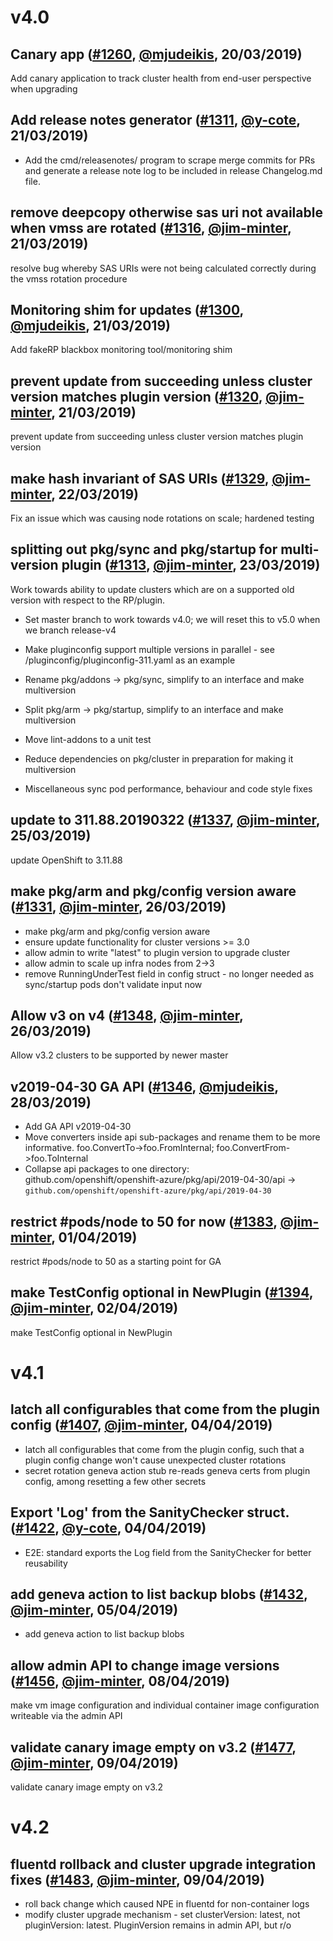 # v4.0

## Canary app ([#1260](https://github.com/openshift/openshift-azure/pull/1260), [@mjudeikis](https://github.com/mjudeikis), 20/03/2019)

Add canary application to track cluster health from end-user perspective when upgrading


## Add release notes generator ([#1311](https://github.com/openshift/openshift-azure/pull/1311), [@y-cote](https://github.com/y-cote), 21/03/2019)

- Add the cmd/releasenotes/ program to scrape merge commits for PRs and generate a release note log to be included in release Changelog.md file.


## remove deepcopy otherwise sas uri not available when vmss are rotated ([#1316](https://github.com/openshift/openshift-azure/pull/1316), [@jim-minter](https://github.com/jim-minter), 21/03/2019)

resolve bug whereby SAS URIs were not being calculated correctly during the vmss rotation procedure


## Monitoring shim for updates ([#1300](https://github.com/openshift/openshift-azure/pull/1300), [@mjudeikis](https://github.com/mjudeikis), 21/03/2019)

Add fakeRP blackbox monitoring tool/monitoring shim


## prevent update from succeeding unless cluster version matches plugin version ([#1320](https://github.com/openshift/openshift-azure/pull/1320), [@jim-minter](https://github.com/jim-minter), 21/03/2019)

prevent update from succeeding unless cluster version matches plugin version


## make hash invariant of SAS URIs ([#1329](https://github.com/openshift/openshift-azure/pull/1329), [@jim-minter](https://github.com/jim-minter), 22/03/2019)

Fix an issue which was causing node rotations on scale; hardened testing


## splitting out pkg/sync and pkg/startup for multi-version plugin ([#1313](https://github.com/openshift/openshift-azure/pull/1313), [@jim-minter](https://github.com/jim-minter), 23/03/2019)

Work towards ability to update clusters which are on a supported old version
with respect to the RP/plugin.

* Set master branch to work towards v4.0; we will reset this to v5.0 when we
  branch release-v4

* Make pluginconfig support multiple versions in parallel - see
  /pluginconfig/pluginconfig-311.yaml as an example

* Rename pkg/addons -> pkg/sync, simplify to an interface and make multiversion

* Split pkg/arm -> pkg/startup, simplify to an interface and make multiversion

* Move lint-addons to a unit test

* Reduce dependencies on pkg/cluster in preparation for making it multiversion

* Miscellaneous sync pod performance, behaviour and code style fixes


## update to 311.88.20190322 ([#1337](https://github.com/openshift/openshift-azure/pull/1337), [@jim-minter](https://github.com/jim-minter), 25/03/2019)

update OpenShift to 3.11.88


## make pkg/arm and pkg/config version aware ([#1331](https://github.com/openshift/openshift-azure/pull/1331), [@jim-minter](https://github.com/jim-minter), 26/03/2019)

* make pkg/arm and pkg/config version aware
* ensure update functionality for cluster versions >= 3.0
* allow admin to write "latest" to plugin version to upgrade cluster
* allow admin to scale up infra nodes from 2->3
* remove RunningUnderTest field in config struct - no longer needed as sync/startup pods don't validate input now


## Allow v3 on v4 ([#1348](https://github.com/openshift/openshift-azure/pull/1348), [@jim-minter](https://github.com/jim-minter), 26/03/2019)

Allow v3.2 clusters to be supported by newer master


## v2019-04-30 GA API ([#1346](https://github.com/openshift/openshift-azure/pull/1346), [@mjudeikis](https://github.com/mjudeikis), 28/03/2019)

- Add GA API v2019-04-30
- Move converters inside api sub-packages and rename them to be more informative.
foo.ConvertTo->foo.FromInternal; foo.ConvertFrom->foo.ToInternal
- Collapse api packages to one directory:  github.com/openshift/openshift-azure/pkg/api/2019-04-30/api -> `github.com/openshift/openshift-azure/pkg/api/2019-04-30`


## restrict #pods/node to 50 for now ([#1383](https://github.com/openshift/openshift-azure/pull/1383), [@jim-minter](https://github.com/jim-minter), 01/04/2019)

restrict #pods/node to 50 as a starting point for GA


## make TestConfig optional in NewPlugin ([#1394](https://github.com/openshift/openshift-azure/pull/1394), [@jim-minter](https://github.com/jim-minter), 02/04/2019)

make TestConfig optional in NewPlugin


# v4.1

## latch all configurables that come from the plugin config ([#1407](https://github.com/openshift/openshift-azure/pull/1407), [@jim-minter](https://github.com/jim-minter), 04/04/2019)

* latch all configurables that come from the plugin config, such that a plugin config change won't cause unexpected cluster rotations
* secret rotation geneva action stub re-reads geneva certs from plugin config, among resetting a few other secrets


## Export 'Log' from the SanityChecker struct. ([#1422](https://github.com/openshift/openshift-azure/pull/1422), [@y-cote](https://github.com/y-cote), 04/04/2019)

- E2E: standard exports the Log field from the SanityChecker for better reusability


## add geneva action to list backup blobs ([#1432](https://github.com/openshift/openshift-azure/pull/1432), [@jim-minter](https://github.com/jim-minter), 05/04/2019)

* add geneva action to list backup blobs


## allow admin API to change image versions ([#1456](https://github.com/openshift/openshift-azure/pull/1456), [@jim-minter](https://github.com/jim-minter), 08/04/2019)

make vm image configuration and individual container image configuration writeable via the admin API


## validate canary image empty on v3.2 ([#1477](https://github.com/openshift/openshift-azure/pull/1477), [@jim-minter](https://github.com/jim-minter), 09/04/2019)

validate canary image empty on v3.2


# v4.2

## fluentd rollback and cluster upgrade integration fixes ([#1483](https://github.com/openshift/openshift-azure/pull/1483), [@jim-minter](https://github.com/jim-minter), 09/04/2019)

* roll back change which caused NPE in fluentd for non-container logs
* modify cluster upgrade mechanism - set clusterVersion: latest, not pluginVersion: latest.  PluginVersion remains in admin API, but r/o

